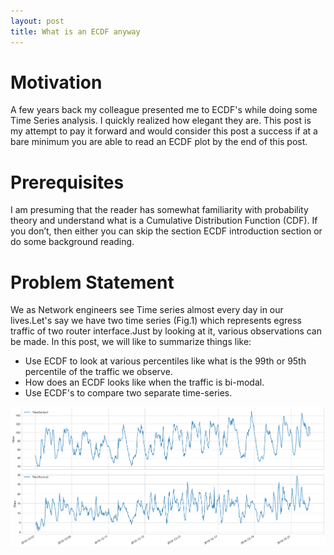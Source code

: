 ```yaml
---
layout: post
title: What is an ECDF anyway
---
```


# Motivation
A few years back my colleague presented me to ECDF's while doing some Time Series analysis. I quickly realized how elegant they are. This post is my attempt to pay it forward and would consider this post a success if at a bare minimum you are able to read an ECDF plot by the end of this post.

# Prerequisites
I am presuming that the reader has somewhat familiarity with probability theory and understand what is a Cumulative Distribution Function (CDF). If you don’t, then either you can skip the section ECDF introduction section or do some background reading.

# Problem Statement
We as Network engineers see Time series almost every day in our lives.Let's say we have two time series (Fig.1) which represents egress traffic of two router interface.Just by looking at it, various observations can be made. In this post, we will like to summarize things like:
 * Use ECDF to look at various percentiles like what is the 99th or 95th percentile of the traffic we observe.
 * How does an ECDF looks like when the traffic is bi-modal.
 * Use ECDF's to compare two separate time-series.
 
 ![Sample Time Series](/images/post1/fig_1.png "Sample Time Series")

